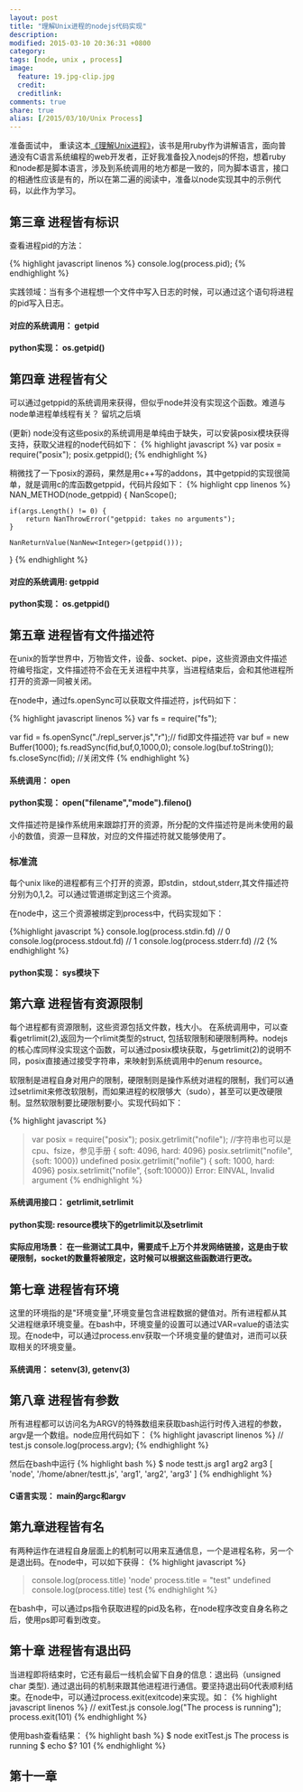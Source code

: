 ```yaml
---
layout: post
title: "理解Unix进程的nodejs代码实现"
description: 
modified: 2015-03-10 20:36:31 +0800
category: 
tags: [node, unix , process]
image:
  feature: 19.jpg-clip.jpg
  credit: 
  creditlink: 
comments: true
share: true
alias: [/2015/03/10/Unix Process]
---
```


准备面试中， 重读这本[《理解Unix进程》][1]，该书是用ruby作为讲解语言，面向普通没有C语言系统编程的web开发者，正好我准备投入nodejs的怀抱，想着ruby和node都是脚本语言，涉及到系统调用的地方都是一致的，同为脚本语言，接口的相通性应该是有的，所以在第二遍的阅读中，准备以node实现其中的示例代码，以此作为学习。

<!--more-->

## 第三章 进程皆有标识

查看进程pid的方法：

{% highlight javascript linenos %}
console.log(process.pid);
{% endhighlight %}

实践领域：当有多个进程想一个文件中写入日志的时候，可以通过这个语句将进程的pid写入日志。

#### 对应的系统调用： getpid

#### python实现： os.getpid()

## 第四章 进程皆有父

可以通过getppid的系统调用来获得，但似乎node并没有实现这个函数。难道与node单进程单线程有关？  留坑之后填

(更新) node没有这些posix的系统调用是单纯由于缺失，可以安装posix模块获得支持，获取父进程的node代码如下：
{% highlight javascript %}
var posix = require("posix");
posix.getppid();
{% endhighlight %}

稍微找了一下posix的源码，果然是用c++写的addons，其中getppid的实现很简单，就是调用c的库函数getppid，代码片段如下：
{% highlight cpp linenos %}
NAN_METHOD(node_getppid) {
    NanScope();

    if(args.Length() != 0) {
        return NanThrowError("getppid: takes no arguments");
    }

    NanReturnValue(NanNew<Integer>(getppid()));
}
{% endhighlight %}

#### 对应的系统调用: getppid

#### python实现： os.getppid()

## 第五章 进程皆有文件描述符

在unix的哲学世界中，万物皆文件，设备、socket、pipe，这些资源由文件描述符编号指定，文件描述符不会在无关进程中共享，当进程结束后，会和其他进程所打开的资源一同被关闭。

在node中，通过fs.openSync可以获取文件描述符，js代码如下：

{% highlight javascript linenos %}
var fs = require("fs");

var fid = fs.openSync("./repl_server.js","r");// fid即文件描述符
var buf = new Buffer(1000);
fs.readSync(fid,buf,0,1000,0);
console.log(buf.toString());
fs.closeSync(fid); //关闭文件
{% endhighlight %}

#### 系统调用： open

#### python实现： open("filename","mode").fileno()

文件描述符是操作系统用来跟踪打开的资源，所分配的文件描述符是尚未使用的最小的数值，资源一旦释放，对应的文件描述符就又能够使用了。

### 标准流

每个unix like的进程都有三个打开的资源，即stdin，stdout,stderr,其文件描述符分别为0,1,2。可以通过管道绑定到这三个资源。

在node中，这三个资源被绑定到process中，代码实现如下：

{%highlight javascript %}
console.log(process.stdin.fd) // 0
console.log(process.stdout.fd) // 1
console.log(process.stderr.fd) //2
{% endhighlight %}

#### python实现： sys模块下

## 第六章 进程皆有资源限制

每个进程都有资源限制，这些资源包括文件数，栈大小。 在系统调用中，可以查看getrlimit(2),返回为一个rlimit类型的struct, 包括软限制和硬限制两种。nodejs的核心库同样没实现这个函数，可以通过posix模块获取，与getrlimit(2)的说明不同，posix直接通过接受字符串，来映射到系统调用中的enum resource。

软限制是进程自身对用户的限制，硬限制则是操作系统对进程的限制，我们可以通过setrlimit来修改软限制，而如果进程的权限够大（sudo），甚至可以更改硬限制。显然软限制要比硬限制要小。实现代码如下：

{% highlight javascript %}
> var posix = require("posix");
> posix.getrlimit("nofile"); //字符串也可以是cpu、fsize，参见手册
{ soft: 4096, hard: 4096}
> posix.setrlimit("nofile", {soft: 1000})
undefined
> posix.getrlimit("nofile")
{ soft: 1000, hard: 4096}
> posix.setrlimit("nofile", {soft:10000})
Error: EINVAL, Invalid argument
{% endhighlight %}

#### 系统调用接口： getrlimit,setrlimit

#### python实现: resource模块下的getrlimit以及setrlimit

#### 实际应用场景： 在一些测试工具中，需要成千上万个并发网络链接，这是由于软硬限制，socket的数量将被限定，这时候可以根据这些函数进行更改。

## 第七章 进程皆有环境

这里的环境指的是"环境变量",环境变量包含进程数据的健值对。所有进程都从其父进程继承环境变量。在bash中，环境变量的设置可以通过VAR=value的语法实现。在node中，可以通过process.env获取一个环境变量的健值对，进而可以获取相关的环境变量。

#### 系统调用： setenv(3), getenv(3)

## 第八章 进程皆有参数

所有进程都可以访问名为ARGV的特殊数组来获取bash运行时传入进程的参数，argv是一个数组。node应用代码如下：
{% highlight javascript linenos %}
// test.js
console.log(process.argv);
{% endhighlight %}

然后在bash中运行
{% highlight bash %}
$ node testt.js arg1 arg2 arg3
[ 'node', '/home/abner/testt.js', 'arg1', 'arg2', 'arg3' ]
{% endhighlight %}

#### C语言实现： main的argc和argv

## 第九章进程皆有名

有两种运作在进程自身层面上的机制可以用来互通信息，一个是进程名称，另一个是退出码。在node中，可以如下获得：
{% highlight javascript %}
> console.log(process.title)
'node'
> process.title = "test"
undefined
> console.log(process.title)
test
{% endhighlight %}

在bash中，可以通过ps指令获取进程的pid及名称，在node程序改变自身名称之后，使用ps即可看到改变。

## 第十章 进程皆有退出码

当进程即将结束时，它还有最后一线机会留下自身的信息：退出码（unsigned char 类型). 通过退出码的机制来跟其他进程进行通信。要坚持退出码0代表顺利结束。在node中，可以通过process.exit(exitcode)来实现。如：
{% highlight javascript linenos  %}
// exitTest.js
console.log("The process is running");
process.exit(101)
{% endhighlight %}

使用bash查看结果：
{% highlight bash %}
$ node exitTest.js
The process is running
$ echo $?
101
{% endhighlight %}

## 第十一章



[1]: http://book.douban.com/subject/24298701/
